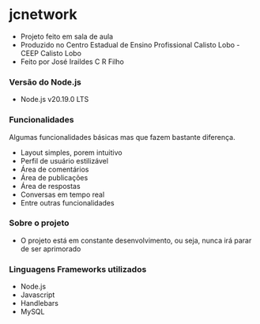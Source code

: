 # jcnetwork

- Projeto feito em sala de aula
- Produzido no Centro Estadual de Ensino Profissional Calisto Lobo - CEEP Calisto Lobo
- Feito por José Iraildes C R Filho

### Versão do Node.js
- Node.js v20.19.0 LTS

### Funcionalidades
Algumas funcionalidades básicas mas que fazem bastante diferença.
- Layout simples, porem intuitivo
- Perfil de usuário estilizável
- Área de comentários
- Área de publicações
- Área de respostas
- Conversas em tempo real
- Entre outras funcionalidades

### Sobre o projeto
- O projeto está em constante desenvolvimento, ou seja, nunca irá parar de ser aprimorado

### Linguagens Frameworks utilizados
- Node.js
- Javascript
- Handlebars
- MySQL

